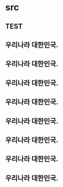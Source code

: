 # src
## TEST

## 우리나라 대한민국.
## 우리나라 대한민국.
## 우리나라 대한민국.
## 우리나라 대한민국.
## 우리나라 대한민국.
## 우리나라 대한민국.
## 우리나라 대한민국.
## 우리나라 대한민국.
